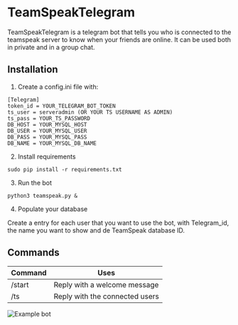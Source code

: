 # TeamSpeakTelegram
TeamSpeakTelegram is a telegram bot that tells you who is connected to the teamspeak server to know when your friends are online. It can be used both in private and in a group chat.

## Installation
1. Create a config.ini file with:

  ```
  [Telegram]
  token_id = YOUR_TELEGRAM_BOT_TOKEN
  ts_user = serveradmin (OR YOUR TS USERNAME AS ADMIN)
  ts_pass = YOUR_TS_PASSWORD
  DB_HOST = YOUR_MYSQL_HOST
  DB_USER = YOUR_MYSQL_USER
  DB_PASS = YOUR_MYSQL_PASS
  DB_NAME = YOUR_MYSQL_DB_NAME
  ```

2. Install requirements
  ```
  sudo pip install -r requirements.txt
  ```

3. Run the bot
  ```
  python3 teamspeak.py &
  ```

4. Populate your database

  Create a entry for each user that you want to use the bot, with Telegram_id, the name you want to show and de TeamSpeak database ID.

## Commands
Command | Uses
------- | -----
/start | Reply with a welcome message
/ts | Reply with the connected users

![Example bot](http://imgur.com/lkx8Mqn.jpg)
